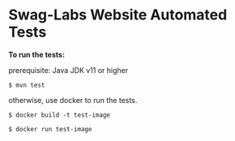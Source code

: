 # **Swag-Labs Website Automated Tests**

**To run the tests:** 

prerequisite: Java JDK v11 or higher

`$ mvn test`

otherwise, use docker to run the tests.

`$ docker build -t test-image`

`$ docker run test-image`